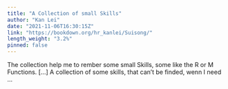 ```yaml
---
title: "A Collection of small Skills"
author: "Kan Lei"
date: "2021-11-06T16:30:15Z"
link: "https://bookdown.org/hr_kanlei/Suisong/"
length_weight: "3.2%"
pinned: false
---
```


The collection help me to rember some small Skills, some like the R or M Functions. [...] A collection of some skills, that can’t be finded, wenn I need ...
